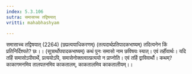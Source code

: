 ```yaml
---
index: 5.3.106
sutra: समासाच्च तद्विषयात्‌
vritti: mahabhashyam

---
```

 समासाच्च तद्विषयात् (2264) (छप्रत्ययाधिकरणम्) (तत्पदार्थप्रतिपादकभाष्यम्) तदित्यनेन किं प्रतिनिर्दिश्यते? छः।। (सूत्रार्थोपपादकभाष्यम्) कथं पुनः समासो नाम छविषयः स्यात्। एवं तर्हीवार्थः। यदि तर्हि समासोऽपीवार्थे, प्रत्ययोऽपि, समासेनोक्तत्वात्प्रत्ययो न प्राप्नोति। एवं तर्हि द्वाविवार्थौ। कथम्? काकागमनमिव तालपतनमिव काकतालम्, काकतालमिव काकतालीयम्।। 